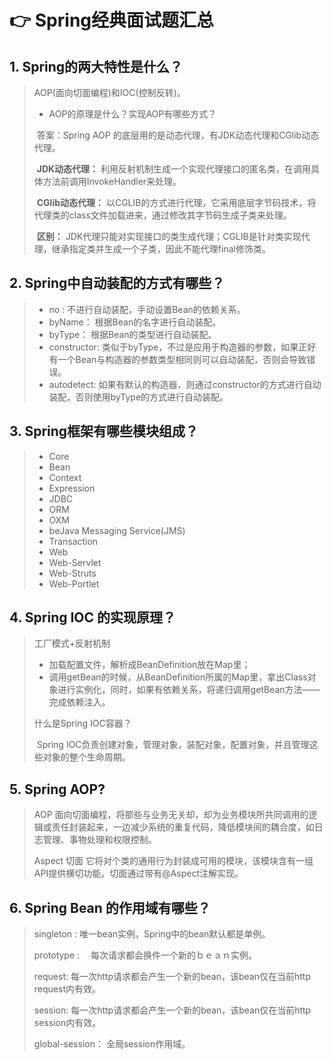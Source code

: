 # 👉 Spring经典面试题汇总

## 1. Spring的两大特性是什么？

> AOP(面向切面编程)和IOC(控制反转)。
>
> + AOP的原理是什么？实现AOP有哪些方式？
>
> ​       答案：Spring AOP 的底层用的是动态代理，有JDK动态代理和CGlib动态代理。
>
> ​       **JDK动态代理：** 利用反射机制生成一个实现代理接口的匿名类，在调用具体方法前调用InvokeHandler来处理。
>
> ​      **CGlib动态代理：** 以CGLIB的方式进行代理，它采用底层字节码技术，将代理类的class文件加载进来，通过修改其字节码生成子类来处理。
>
> ​     **区别：** JDK代理只能对实现接口的类生成代理；CGLIB是针对类实现代理，继承指定类并生成一个子类，因此不能代理final修饰类。

## 2. Spring中自动装配的方式有哪些？

> + no :  不进行自动装配，手动设置Bean的依赖关系。
> + byName： 根据Bean的名字进行自动装配。
> + byType： 根据Bean的类型进行自动装配。
> + constructor:  类似于byType，不过是应用于构造器的参数，如果正好有一个Bean与构造器的参数类型相同则可以自动装配，否则会导致错误。
> + autodetect:  如果有默认的构造器，则通过constructor的方式进行自动装配，否则使用byType的方式进行自动装配。

## 3. Spring框架有哪些模块组成？

> + Core
> + Bean
> + Context
> + Expression
> + JDBC
> + ORM 
> + OXM
> + beJava Messaging Service(JMS) 
> + Transaction
> + Web
> + Web-Servlet
> + Web-Struts
> + Web-Portlet

## 4. Spring IOC 的实现原理？

> 工厂模式+反射机制
>
> + 加载配置文件，解析成BeanDefinition放在Map里；
> + 调用getBean的时候，从BeanDefinition所属的Map里，拿出Class对象进行实例化，同时，如果有依赖关系，将递归调用getBean方法——完成依赖注入。
>
> 什么是Spring IOC容器？ 
>
> ​      Spring IOC负责创建对象，管理对象，装配对象，配置对象，并且管理这些对象的整个生命周期。

## 5. Spring AOP?

> AOP 面向切面编程，将那些与业务无关却，却为业务模块所共同调用的逻辑或责任封装起来，一边减少系统的重复代码，降低模块间的耦合度，如日志管理、事物处理和权限控制。
>
> Aspect 切面 它将对个类的通用行为封装成可用的模块，该模块含有一组API提供横切功能。切面通过带有@Aspect注解实现。

## 6. Spring Bean 的作用域有哪些？

> singleton :  唯一bean实例，Spring中的bean默认都是单例。
>
> prototype : 　每次请求都会换件一个新的ｂｅａｎ实例。
>
> request:   每一次http请求都会产生一个新的bean，该bean仅在当前http request内有效。
>
> session:   每一次http请求都会产生一个新的bean，该bean仅在当前http session内有效。
>
> global-session： 全局session作用域。



